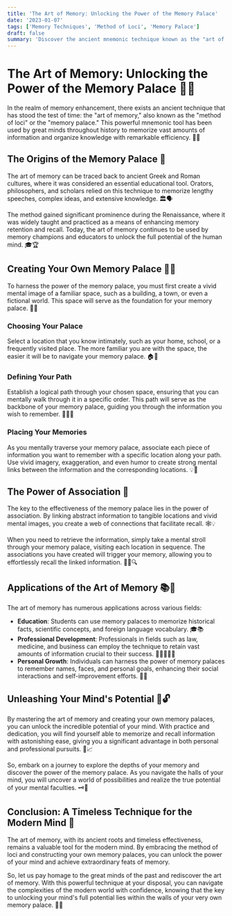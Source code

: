 ```yaml
---
title: 'The Art of Memory: Unlocking the Power of the Memory Palace'
date: '2023-01-07'
tags: ['Memory Techniques', 'Method of Loci', 'Memory Palace']
draft: false
summary: 'Discover the ancient mnemonic technique known as the "art of memory" or the "method of loci." Learn how to create your own memory palace and unlock the power of your mind to remember vast amounts of information with ease.'
---
```


# The Art of Memory: Unlocking the Power of the Memory Palace 🏰💭

In the realm of memory enhancement, there exists an ancient technique that has stood the test of time: the "art of memory," also known as the "method of loci" or the "memory palace." This powerful mnemonic tool has been used by great minds throughout history to memorize vast amounts of information and organize knowledge with remarkable efficiency. 🧠✨

## The Origins of the Memory Palace 📜

The art of memory can be traced back to ancient Greek and Roman cultures, where it was considered an essential educational tool. Orators, philosophers, and scholars relied on this technique to memorize lengthy speeches, complex ideas, and extensive knowledge. 🏛️🗣️

The method gained significant prominence during the Renaissance, where it was widely taught and practiced as a means of enhancing memory retention and recall. Today, the art of memory continues to be used by memory champions and educators to unlock the full potential of the human mind. 🎓🏆

## Creating Your Own Memory Palace 🏰🔑

To harness the power of the memory palace, you must first create a vivid mental image of a familiar space, such as a building, a town, or even a fictional world. This space will serve as the foundation for your memory palace. 🌇🏰

### Choosing Your Palace

Select a location that you know intimately, such as your home, school, or a frequently visited place. The more familiar you are with the space, the easier it will be to navigate your memory palace. 🏠🏫

### Defining Your Path

Establish a logical path through your chosen space, ensuring that you can mentally walk through it in a specific order. This path will serve as the backbone of your memory palace, guiding you through the information you wish to remember. 🚶‍♂️🧭

### Placing Your Memories

As you mentally traverse your memory palace, associate each piece of information you want to remember with a specific location along your path. Use vivid imagery, exaggeration, and even humor to create strong mental links between the information and the corresponding locations. 💡🎨

## The Power of Association 🔗

The key to the effectiveness of the memory palace lies in the power of association. By linking abstract information to tangible locations and vivid mental images, you create a web of connections that facilitate recall. 🕸️💡

When you need to retrieve the information, simply take a mental stroll through your memory palace, visiting each location in sequence. The associations you have created will trigger your memory, allowing you to effortlessly recall the linked information. 🚶‍♂️🔍

## Applications of the Art of Memory 📚💼

The art of memory has numerous applications across various fields:

- **Education**: Students can use memory palaces to memorize historical facts, scientific concepts, and foreign language vocabulary. 🎓📚
- **Professional Development**: Professionals in fields such as law, medicine, and business can employ the technique to retain vast amounts of information crucial to their success. 👨‍⚖️👩‍⚕️💼
- **Personal Growth**: Individuals can harness the power of memory palaces to remember names, faces, and personal goals, enhancing their social interactions and self-improvement efforts. 🤝🌟

## Unleashing Your Mind's Potential 🧠🔓

By mastering the art of memory and creating your own memory palaces, you can unlock the incredible potential of your mind. With practice and dedication, you will find yourself able to memorize and recall information with astonishing ease, giving you a significant advantage in both personal and professional pursuits. 💪📈

So, embark on a journey to explore the depths of your memory and discover the power of the memory palace. As you navigate the halls of your mind, you will uncover a world of possibilities and realize the true potential of your mental faculties. 🗝️🌈

## Conclusion: A Timeless Technique for the Modern Mind 🌟

The art of memory, with its ancient roots and timeless effectiveness, remains a valuable tool for the modern mind. By embracing the method of loci and constructing your own memory palaces, you can unlock the power of your mind and achieve extraordinary feats of memory.

So, let us pay homage to the great minds of the past and rediscover the art of memory. With this powerful technique at your disposal, you can navigate the complexities of the modern world with confidence, knowing that the key to unlocking your mind's full potential lies within the walls of your very own memory palace. 🏰🔑

